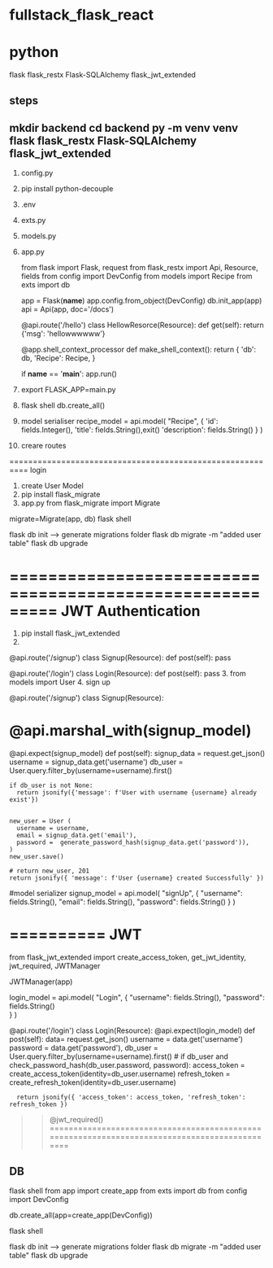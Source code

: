 # fullstack_flask_react

# python
flask flask_restx Flask-SQLAlchemy flask_jwt_extended 


steps
-------
mkdir backend
cd backend
py -m venv venv
flask flask_restx Flask-SQLAlchemy flask_jwt_extended
------------

1. config.py
2. pip install python-decouple
3. .env
4. exts.py
5. models.py
6. app.py

      from flask import Flask, request
      from flask_restx import Api, Resource, fields
      from config import DevConfig
      from models import Recipe
      from exts import db

      app = Flask(__name__)
      app.config.from_object(DevConfig)
      db.init_app(app)
      api = Api(app, doc='/docs')

      @api.route('/hello')
      class HellowResorce(Resource):
        def get(self):
          return {'msg': 'hellowwwwww'}

      @app.shell_context_processor
      def make_shell_context():
        return {
          'db': db,
          'Recipe': Recipe,
        }

      if __name__ == '__main__':
        app.run()


7. export FLASK_APP=main.py
8. flask shell
    db.create_all()

9. model serialiser
recipe_model = api.model(
  "Recipe",
    {
      'id': fields.Integer(),
      'title': fields.String(),exit()
      'description': fields.String()
    }
)
10. creare routes

==========================================================
login

1. create User Model
2. pip install flask_migrate
3. app.py
  from flask_migrate import Migrate

  migrate=Migrate(app, db)
  flask shell

  flask db init --> generate migrations folder
  flask db migrate -m "added user table"
  flask db upgrade

=========================================================
JWT Authentication
=========================================================

1. pip install flask_jwt_extended
2. 
  @api.route('/signup')
  class Signup(Resource):
    def post(self):
      pass

  @api.route('/login')
  class Login(Resource):
    def post(self):
      pass
3. from models import User
4. sign up

@api.route('/signup')
class Signup(Resource):
  # @api.marshal_with(signup_model)
  @api.expect(signup_model)
  def post(self):
    signup_data = request.get_json()
    username = signup_data.get('username')
    db_user = User.query.filter_by(username=username).first()
    
    if db_user is not None:
      return jsonify({'message': f'User with username {username} already exist'})
    
    
    new_user = User (
      username = username,
      email = signup_data.get('email'),
      password =  generate_password_hash(signup_data.get('password')),
    )
    new_user.save()
    
    # return new_user, 201
    return jsonify({ 'message': f'User {username} created Successfully' })


  #model serializer
  signup_model = api.model(
    "signUp",
    {
      "username": fields.String(),
      "email": fields.String(),
      "password": fields.String()
    }
  )


  ==========
  JWT
  ==========
  from flask_jwt_extended import create_access_token, get_jwt_identity, jwt_required, JWTManager
  
  JWTManager(app)

  login_model = api.model(
    "Login", 
    {
      "username": fields.String(),
      "password": fields.String()    
    }
  )

  @api.route('/login')
  class Login(Resource):
    @api.expect(login_model)
    def post(self):
      data= request.get_json()
      username = data.get('username')
      password =  data.get('password'),
      db_user = User.query.filter_by(username=username).first()
      # if db_user and check_password_hash(db_user.password, password):
      access_token = create_access_token(identity=db_user.username)
      refresh_token = create_refresh_token(identity=db_user.username)
        
      return jsonify({ 'access_token': access_token, 'refresh_token': refresh_token })

  >> @jwt_required()
==============================================================================================


DB
----

flask shell
from app import create_app
from exts import db
from config import DevConfig

db.create_all(app=create_app(DevConfig))


  flask shell

  flask db init --> generate migrations folder
  flask db migrate -m "added user table"
  flask db upgrade

